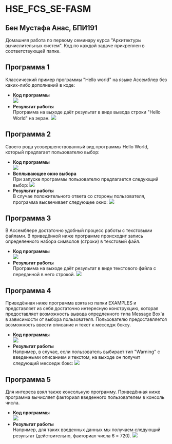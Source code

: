 # HSE_FCS_SE-FASM
## Бен Мустафа Анас, БПИ191
Домашняя работа по первому семинару курса "Архитектуры вычислительных систем".
Код по каждой задаче прикреплен в соответствующей папке.

## Программа 1
Классический пример программы "Hello world" на языке Ассемблер без каких-либо дополнений в коде:
- **Код программы**</br>
  ![](./CodeScreenshots/1/1.1.jpeg)</br>
- **Результат работы**</br>
  Программа на выходе даёт результат в виде вывода строки "Hello World" на экран.
  ![](./CodeScreenshots/1/1.2.jpeg)</br>

## Программа 2
Своего рода усовершенствованный вид программы Hello World, который предлагает пользователю выбор:
- **Код программы**</br>
  ![](./CodeScreenshots/2/2.1.jpeg)</br>
- **Всплывающее окно выбора**</br>
  При запуске программы пользователю предлагается следующий выбор:
  ![](./CodeScreenshots/2/2.2.jpeg)</br>
- **Результат работы**</br>
  В случае положительного ответа со стороны пользователя, программа высвечивает следующее окно:
  ![](./CodeScreenshots/2/2.3.jpeg)</br>
  
## Программа 3
В Ассемблере достаточно удобный процесс работы с текстовыми файлами. В приведённой ниже программе происходит запись определенного набора символов (строки) в текстовый файл.
- **Код программы**</br>
  ![](./CodeScreenshots/3/3.1.jpeg)</br>
- **Результат работы**</br>
  Программа на выходе даёт результат в виде текстового файла с переданной в него строкой.
  ![](./CodeScreenshots/3/3.2.jpeg)</br>
  
## Программа 4
Приведённая ниже программа взята из папки EXAMPLES и представляет из себя достаточно интересную конструкцию, которая предоставляет возможность вывода опредленного типа Message Box'a в зависимости от выбора пользователя. Пользователю предоставляется возможность ввести описание и текст к месседж боксу.
- **Код программы**</br>
  ![](./CodeScreenshots/4/4.1.jpeg)</br>
- **Результат работы**</br>
  Например, в случае, если пользователь выбирает тип "Warning" с введенными описанием и текстом, на выходе он получит следующий месседж бокс:
  ![](./CodeScreenshots/4/4.2.jpeg)</br>
  
## Программа 5
Для интереса взял также консольную программу. Приведённая ниже программа вычисляет факториал введенного пользователем в консоль числа.
- **Код программы**</br>
  ![](./CodeScreenshots/5/5.1.jpeg)</br>
- **Результат работы**</br>
  Например, для таких введенных данных мы получаем следующий результат (действительно, факториал числа 6 = 720).
  ![](./CodeScreenshots/5/5.2.jpeg)</br>
